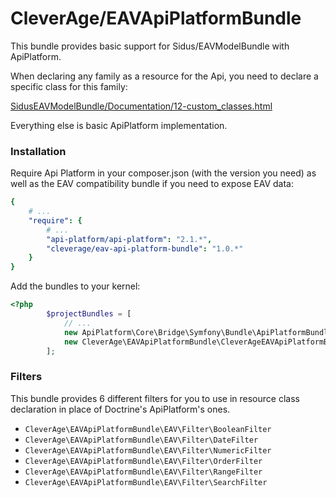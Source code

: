 CleverAge/EAVApiPlatformBundle
=======================

This bundle provides basic support for Sidus/EAVModelBundle with ApiPlatform.

When declaring any family as a resource for the Api, you need to declare a specific class for this family:

[SidusEAVModelBundle/Documentation/12-custom_classes.html](https://vincentchalnot.github.io/SidusEAVModelBundle/Documentation/12-custom_classes.html)

Everything else is basic ApiPlatform implementation.

### Installation

Require Api Platform in your composer.json (with the version you need) as well as the EAV compatibility bundle if you
need to expose EAV data:

````yaml
{
    # ...
    "require": {
        # ...
        "api-platform/api-platform": "2.1.*",
        "cleverage/eav-api-platform-bundle": "1.0.*"
    }
}
````

Add the bundles to your kernel:

````php
<?php
        $projectBundles = [
            // ...
            new ApiPlatform\Core\Bridge\Symfony\Bundle\ApiPlatformBundle(),
            new CleverAge\EAVApiPlatformBundle\CleverAgeEAVApiPlatformBundle(),
        ];
````

### Filters

This bundle provides 6 different filters for you to use in resource class declaration in place of Doctrine's
ApiPlatform's ones.

 - ```CleverAge\EAVApiPlatformBundle\EAV\Filter\BooleanFilter```
 - ```CleverAge\EAVApiPlatformBundle\EAV\Filter\DateFilter```
 - ```CleverAge\EAVApiPlatformBundle\EAV\Filter\NumericFilter```
 - ```CleverAge\EAVApiPlatformBundle\EAV\Filter\OrderFilter```
 - ```CleverAge\EAVApiPlatformBundle\EAV\Filter\RangeFilter```
 - ```CleverAge\EAVApiPlatformBundle\EAV\Filter\SearchFilter```
